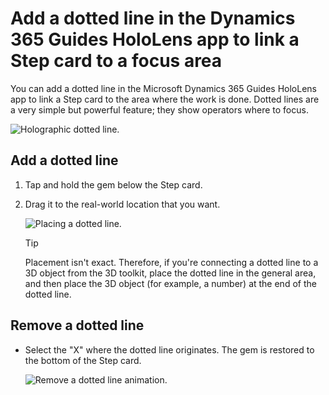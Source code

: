 

# Add a dotted line in the Dynamics 365 Guides HoloLens app to link a Step card to a focus area 

You can add a dotted line in the Microsoft Dynamics 365 Guides HoloLens app to link a Step card to the area where the work is done. Dotted lines are a very simple but powerful 
feature; they show operators where to focus.

![Holographic dotted line.](media/dotted-line.PNG "Holographic dotted line")

## Add a dotted line

1. Tap and hold the gem below the Step card.

2. Drag it to the real-world location that you want.

    ![Placing a dotted line.](media/place-tether.PNG "Placing a dotted line")

    > [!TIP]
    > Placement isn't exact. Therefore, if you're connecting a dotted line to a 3D object from the 3D toolkit, place the dotted line in the general area, and then place the 3D object (for example, a number) at the end of the dotted line.

## Remove a dotted line

- Select the "X" where the dotted line originates. The gem is restored to the bottom of the Step card.

    ![Remove a dotted line animation.](media/remove-dotted-line.gif "Remove a dotted line animation")
